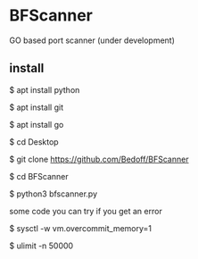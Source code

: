 # BFScanner
GO based port scanner (under development)

install
-------

$ apt install python

$ apt install git

$ apt install go

$ cd Desktop

$ git clone https://github.com/Bedoff/BFScanner

$ cd BFScanner

$ python3 bfscanner.py



some code you can try if you get an error

$ sysctl -w vm.overcommit_memory=1

$ ulimit -n 50000











